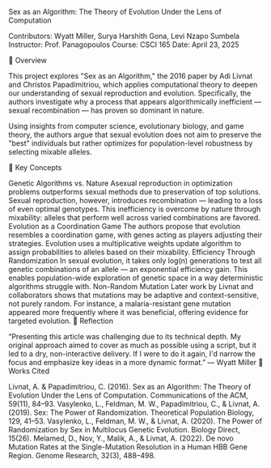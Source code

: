 Sex as an Algorithm: The Theory of Evolution Under the Lens of Computation

Contributors: Wyatt Miller, Surya Harshith Gona, Levi Nzapo Sumbela
Instructor: Prof. Panagopoulos
Course: CSCI 165
Date: April 23, 2025

🧬 Overview

This project explores "Sex as an Algorithm," the 2016 paper by Adi Livnat and Christos Papadimitriou, which applies computational theory to deepen our understanding of sexual reproduction and evolution. Specifically, the authors investigate why a process that appears algorithmically inefficient — sexual recombination — has proven so dominant in nature.

Using insights from computer science, evolutionary biology, and game theory, the authors argue that sexual evolution does not aim to preserve the "best" individuals but rather optimizes for population-level robustness by selecting mixable alleles.

🧠 Key Concepts

Genetic Algorithms vs. Nature
Asexual reproduction in optimization problems outperforms sexual methods due to preservation of top solutions.
Sexual reproduction, however, introduces recombination — leading to a loss of even optimal genotypes.
This inefficiency is overcome by nature through mixability: alleles that perform well across varied combinations are favored.
Evolution as a Coordination Game
The authors propose that evolution resembles a coordination game, with genes acting as players adjusting their strategies.
Evolution uses a multiplicative weights update algorithm to assign probabilities to alleles based on their mixability.
Efficiency Through Randomization
In sexual evolution, it takes only log(n) generations to test all genetic combinations of an allele — an exponential efficiency gain.
This enables population-wide exploration of genetic space in a way deterministic algorithms struggle with.
Non-Random Mutation
Later work by Livnat and collaborators shows that mutations may be adaptive and context-sensitive, not purely random.
For instance, a malaria-resistant gene mutation appeared more frequently where it was beneficial, offering evidence for targeted evolution.
📖 Reflection

“Presenting this article was challenging due to its technical depth. My original approach aimed to cover as much as possible using a script, but it led to a dry, non-interactive delivery. If I were to do it again, I'd narrow the focus and emphasize key ideas in a more dynamic format.”
— Wyatt Miller
🧾 Works Cited

Livnat, A. & Papadimitriou, C. (2016). Sex as an Algorithm: The Theory of Evolution Under the Lens of Computation. Communications of the ACM, 59(11), 84–93.
Vasylenko, L., Feldman, M. W., Papadimitriou, C., & Livnat, A. (2019). Sex: The Power of Randomization. Theoretical Population Biology, 129, 41–53.
Vasylenko, L., Feldman, M. W., & Livnat, A. (2020). The Power of Randomization by Sex in Multilocus Genetic Evolution. Biology Direct, 15(26).
Melamed, D., Nov, Y., Malik, A., & Livnat, A. (2022). De novo Mutation Rates at the Single-Mutation Resolution in a Human HBB Gene Region. Genome Research, 32(3), 488–498.
